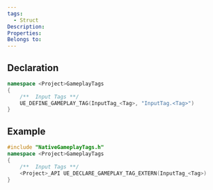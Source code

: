 ```yaml
---
tags:
  - Struct
Description: 
Properties: 
Belongs to:
---
```


## Declaration

```cpp
namespace <Project>GameplayTags  
{  
    /**  Input Tags **/  
    UE_DEFINE_GAMEPLAY_TAG(InputTag_<Tag>, "InputTag.<Tag>")  
}
```

## Example

```cpp
#include "NativeGameplayTags.h"  
namespace <Project>GameplayTags  
{  
    /**  Input Tags **/  
    <Project>_API UE_DECLARE_GAMEPLAY_TAG_EXTERN(InputTag_<Tag>)  
}
```

